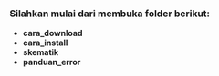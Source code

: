 ### Silahkan mulai dari membuka folder berikut:

- **cara_download**
- **cara_install**
- **skematik**
- **panduan_error**